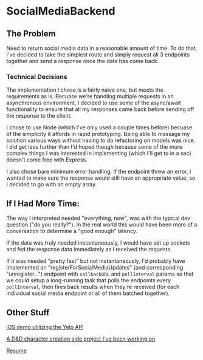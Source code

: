 # SocialMediaBackend

## The Problem
Need to return social media data in a reasonable amount of time. To do that, I've decided to take the simplest route and simply request all 3 endpoints together and send a response once the data has come back.

### Technical Decisions
The implementation I chose is a fairly naive one, but meets the requirements as is. Becuase we're handling multiple requests in an asynchronous environment, I decided to use some of the async/await functionality to ensure that all my responses came back before sending off the response to the client.

I chose to use Node (which I've only used a couple times before) becuase of the simplicity it affords in rapid prototyping. Being able to massage my solution various ways without having to do refactoring on models was nice. I did get less further than I'd hoped though because some of the more complex things I was interested in implementing (which I'll get to in a sec) doesn't come free with Express.

I also chose bare minimum error handling. If the endpoint threw an error, I wanted to make sure the response would still have an appropriate value, so I decided to go with an empty array.

## If I Had More Time:

The way I interpreted needed "everything, now", was with the typical dev question ("do you really?"). In the real world this would have been more of a conversation to determine a "good enough" latency. 

If the data was truly needed instantaneously, I would have set up sockets and fed the response data immediately as I received the requests. 

If it was needed "pretty fast" but not instantaneously, I'd probably have implemented an "registerForSocialMediaUpdates" (and corresponding "unregister...") endpoint with `callbackURL` and `pollInterval` params so that we could setup a long-running task that polls the endpoints every `pollInterval`, then fires back results when they're received (for each individual social media endpoint or all of them batched together).

## Other Stuff
[iOS demo utilizing the Yelp API](https://github.com/atmikev/YelpSearchDemo)

[A D&D character creation side project I've been working on](https://github.com/atmikev/squire)

[Resume](https://docs.google.com/document/d/1w-604k_DhAxreM7rInAyZ_p35SmFCj1aVCpT_5W8kqQ/edit?usp=sharing)